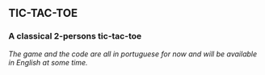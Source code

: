 ## TIC-TAC-TOE

### A classical 2-persons tic-tac-toe

_The game and the code are all in portuguese for now and will be available in English at some time._
